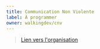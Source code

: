 ```yaml
---
title: Communication Non Violente
label: À programmer
owner: walkingdev/cnv
---
```


> [Lien vers l'organisation](http://walkingdev.fr)
